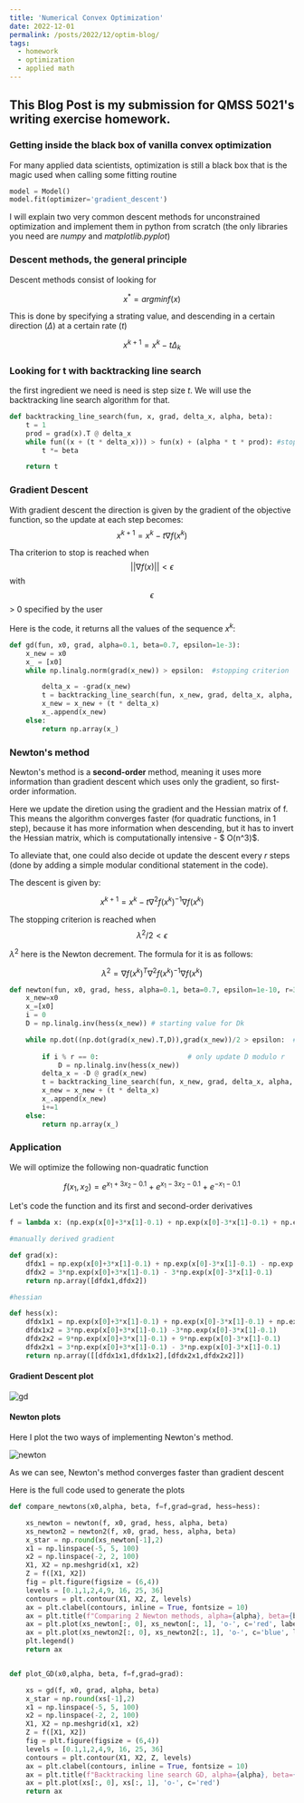```yaml
---
title: 'Numerical Convex Optimization'
date: 2022-12-01
permalink: /posts/2022/12/optim-blog/
tags:
  - homework
  - optimization
  - applied math
---
```


## This Blog Post is my submission for QMSS 5021's writing exercise homework. 


### Getting inside the black box of vanilla convex optimization

For many applied data scientists, optimization is still a black box that is the magic used when calling some fitting routine

``` python
model = Model()
model.fit(optimizer='gradient_descent')
```

I will explain two very common descent methods for unconstrained optimization and implement them in python from scratch (the only libraries you need are *numpy* and *matplotlib.pyplot*)

### Descent methods, the general principle

Descent methods consist of looking for 

$$x^* = argmin f(x) $$

This is done by specifying a strating value, and descending in a certain direction ($\Delta$) at a certain rate ($t$)

$$ x^{k+1} = x^{k}-t\Delta_k $$

### Looking for t with backtracking line search

the first ingredient we need is need is step size $t$. We will use the backtracking line search algorithm for that. 

``` python
def backtracking_line_search(fun, x, grad, delta_x, alpha, beta):
    t = 1
    prod = grad(x).T @ delta_x
    while fun((x + (t * delta_x))) > fun(x) + (alpha * t * prod): #stopping criterion from slides
        t *= beta

    return t
```

### Gradient Descent

With gradient descent the direction is given by the gradient of the objective function, so the update at each step becomes:
$$ x^{k+1}= x^{k}-t\nabla f(x^{k}) $$

Tha criterion to stop is reached when $$||\nabla f(x)|| < \epsilon $$
with $$\epsilon$$ > 0  specified by the user

Here is the code, it returns all the values of the sequence $x^{k}$:

``` python
def gd(fun, x0, grad, alpha=0.1, beta=0.7, epsilon=1e-3):
    x_new = x0
    x_ = [x0]
    while np.linalg.norm(grad(x_new)) > epsilon:  #stopping criterion

        delta_x = -grad(x_new)
        t = backtracking_line_search(fun, x_new, grad, delta_x, alpha, beta) 
        x_new = x_new + (t * delta_x)
        x_.append(x_new)
    else:
        return np.array(x_)
```

### Newton's method

Newton's method is a **second-order** method, meaning it uses more information than gradient descent which uses only the gradient, so first-order information. 

Here we update the diretion using the gradient and the Hessian matrix of f. This means the algorithm converges faster (for quadratic functions, in 1 step), because it has more information when descending, but it has to invert the Hessian matrix, which is computationally intensive - $ O(n^3)$. 

To alleviate that, one could also decide ot update the descent every $r$ steps (done by adding a simple modular conditional statement in the code).

The descent is given by:

$$ x^{k+1} = x^{k}-t\nabla^2 f(x^{k})^{-1} \nabla f(x^{k}) $$

The stopping criterion is reached when $$\lambda^2/2 < \epsilon$$

$\lambda^2$ here is the Newton decrement. The formula for it is as follows:

$$ \lambda^2 = \nabla f(x^{k})^T\nabla^2 f(x^{k})^{-1}\nabla f(x^{k}) $$

``` python
def newton(fun, x0, grad, hess, alpha=0.1, beta=0.7, epsilon=1e-10, r=3):
    x_new=x0
    x_=[x0]
    i = 0
    D = np.linalg.inv(hess(x_new)) # starting value for Dk

    while np.dot((np.dot(grad(x_new).T,D)),grad(x_new))/2 > epsilon:  #stopping criterion
        
        if i % r == 0:                      # only update D modulo r
            D = np.linalg.inv(hess(x_new))
        delta_x = -D @ grad(x_new)
        t = backtracking_line_search(fun, x_new, grad, delta_x, alpha, beta) 
        x_new = x_new + (t * delta_x)
        x_.append(x_new)
        i+=1
    else:
        return np.array(x_)

```


### Application 

We will optimize the following non-quadratic function

$$ f(x_1,x_2) = e^{x_1+3x_2-0.1} + e^{x_1-3x_2-0.1} + e^{-x_1-0.1} $$

Let's code the function and its first and second-order derivatives


``` python
f = lambda x: (np.exp(x[0]+3*x[1]-0.1) + np.exp(x[0]-3*x[1]-0.1) + np.exp(-x[0]-0.1))

#manually derived gradient 

def grad(x):
    dfdx1 = np.exp(x[0]+3*x[1]-0.1) + np.exp(x[0]-3*x[1]-0.1) - np.exp(-x[0]-0.1)
    dfdx2 = 3*np.exp(x[0]+3*x[1]-0.1) - 3*np.exp(x[0]-3*x[1]-0.1)
    return np.array([dfdx1,dfdx2])

#hessian

def hess(x):
    dfdx1x1 = np.exp(x[0]+3*x[1]-0.1) + np.exp(x[0]-3*x[1]-0.1) + np.exp(-x[0]-0.1)
    dfdx1x2 = 3*np.exp(x[0]+3*x[1]-0.1) -3*np.exp(x[0]-3*x[1]-0.1)
    dfdx2x2 = 9*np.exp(x[0]+3*x[1]-0.1) + 9*np.exp(x[0]-3*x[1]-0.1)
    dfdx2x1 = 3*np.exp(x[0]+3*x[1]-0.1) - 3*np.exp(x[0]-3*x[1]-0.1)
    return np.array([[dfdx1x1,dfdx1x2],[dfdx2x1,dfdx2x2]])
```

#### Gradient Descent plot

![gd](http://emileDesmaili.github.io/images/blog_optim/gdplot.png)

#### Newton plots

Here I plot the two ways of implementing Newton's method. 

![newton](http://emileDesmaili.github.io/images/blog_optim/newton.png)

As we can see, Newton's method converges faster than gradient descent

Here is the full code used to generate the plots

``` python
def compare_newtons(x0,alpha, beta, f=f,grad=grad, hess=hess):

    xs_newton = newton(f, x0, grad, hess, alpha, beta)
    xs_newton2 = newton2(f, x0, grad, hess, alpha, beta)
    x_star = np.round(xs_newton[-1],2)
    x1 = np.linspace(-5, 5, 100)
    x2 = np.linspace(-2, 2, 100)
    X1, X2 = np.meshgrid(x1, x2)
    Z = f([X1, X2])
    fig = plt.figure(figsize = (6,4))
    levels = [0.1,1,2,4,9, 16, 25, 36]
    contours = plt.contour(X1, X2, Z, levels)
    ax = plt.clabel(contours, inline = True, fontsize = 10)
    ax = plt.title(f"Comparing 2 Newton methods, alpha={alpha}, beta={beta}, x*={x_star}, nsteps (vanilla vs new) = {len(xs_newton)-1} vs {len(xs_newton2)-1} ", fontsize=12)
    ax = plt.plot(xs_newton[:, 0], xs_newton[:, 1], 'o-', c='red', label='vanilla')
    ax = plt.plot(xs_newton2[:, 0], xs_newton2[:, 1], 'o-', c='blue', label='new')
    plt.legend()
    return ax


def plot_GD(x0,alpha, beta, f=f,grad=grad):

    xs = gd(f, x0, grad, alpha, beta)
    x_star = np.round(xs[-1],2)
    x1 = np.linspace(-5, 5, 100)
    x2 = np.linspace(-2, 2, 100)
    X1, X2 = np.meshgrid(x1, x2)
    Z = f([X1, X2])
    fig = plt.figure(figsize = (6,4))
    levels = [0.1,1,2,4,9, 16, 25, 36]
    contours = plt.contour(X1, X2, Z, levels)
    ax = plt.clabel(contours, inline = True, fontsize = 10)
    ax = plt.title(f"Backtracking line search GD, alpha={alpha}, beta={beta}, x*={x_star}, nsteps = {len(xs)-1}", fontsize=12)
    ax = plt.plot(xs[:, 0], xs[:, 1], 'o-', c='red')
    return ax

```